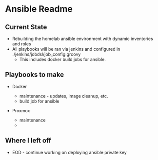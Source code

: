 # Ansible Readme

## Current State

- Rebuilding the homelab ansible environment with dynamic inventories and roles
- All playbooks will be ran via jenkins and configured in ./jenkins/jobdsl/job_config.groovy
  - This includes docker build jobs for ansible.

## Playbooks to make

- Docker
  - maintenance - updates, image cleanup, etc.
  - build job for ansible

- Proxmox
  - maintenance
  - 

## Where I left off

- EOD - continue working on deploying ansible private key
